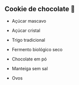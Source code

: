 ## Cookie de chocolate :cookie:

- Açúcar mascavo

- Açúcar cristal

- Trigo tradicional

- Fermento biológico seco

- Chocolate em pó

- Manteiga sem sal

- Ovos
